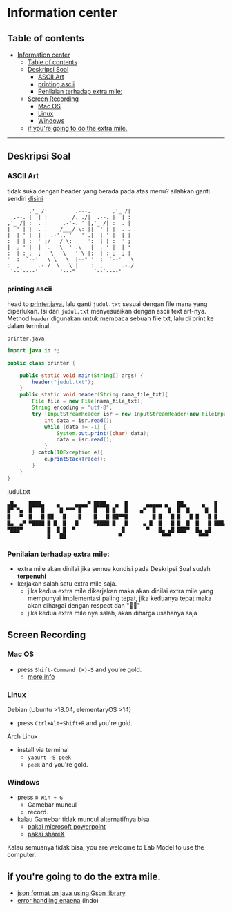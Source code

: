 # Information center
## Table of contents
- [Information center](#information-center)
  - [Table of contents](#table-of-contents)
  - [Deskripsi Soal](#deskripsi-soal)
    - [ASCII Art](#ascii-art)
    - [printing ascii](#printing-ascii)
    - [Penilaian terhadap extra mile:](#penilaian-terhadap-extra-mile)
  - [Screen Recording](#screen-recording)
    - [Mac OS](#mac-os)
    - [Linux](#linux)
    - [Windows](#windows)
  - [if you're going to do the extra mile.](#if-youre-going-to-do-the-extra-mile)


---
## Deskripsi Soal
### ASCII Art
tidak suka dengan header yang berada pada atas menu? silahkan ganti sendiri [disini](http://patorjk.com/software/taag/#p=display&f=Graffiti&t=Type%20Something%20)
```
       ,'_ /|         .---.       ,'_ /|
  .--. |  | :        /. ./|  .--. |  | :
,'_ /| :  . |     .-'-. ' |,'_ /| :  . |
|  ' | |  . .    /___/ \: ||  ' | |  . .
|  | ' |  | | .-'.. '   ' .|  | ' |  | |
:  | | :  ' ;/___/ \:     ':  | | :  ' ;
|  ; ' |  | '.   \  ' .\   |  ; ' |  | '
:  | : ;  ; | \   \   ' \ |:  | : ;  ; |
'  :  `--'   \ \   \  |--" '  :  `--'   \
:  ,      .-./  \   \ |    :  ,      .-./
 `--`----'       '---"      `--`----'
```
### printing ascii
head to [printer.java](printer.java), lalu ganti `judul.txt` sesuai dengan file mana yang diperlukan. Isi dari `judul.txt` menyesuaikan dengan ascii text art-nya. Method `header` digunakan untuk membaca sebuah file txt, lalu di print ke dalam terminal.

`printer.java`
```java
import java.io.*;

public class printer {

    public static void main(String[] args) {
        header("judul.txt");
    }
    public static void header(String nama_file_txt){
        File file = new File(nama_file_txt);
        String encoding = "utf-8";
        try (InputStreamReader isr = new InputStreamReader(new FileInputStream(file), encoding)) {
            int data = isr.read();
            while (data != -1) {
                System.out.print((char) data);
                data = isr.read();
            }
        } catch(IOException e){
            e.printStackTrace();
        }
    }
}
```
judul.txt
```bash
▄█▄    ████▄    ▄     ▄▄▄▄▀ ████▄  ▄  █      ▄▄▄▄▄ ▄   ██▄     ▄   █
█▀ ▀▄  █   █     █ ▀▀▀ █    █   █ █   █    ▄▀  █    █  █  █     █  █
█   ▀  █   █ ██   █    █    █   █ ██▀▀█        █ █   █ █   █ █   █ █
█▄  ▄▀ ▀████ █ █  █   █     ▀████ █   █     ▄ █  █   █ █  █  █   █ ███▄
▀███▀        █  █ █  ▀               █       ▀   █▄ ▄█ ███▀  █▄ ▄█     ▀
             █   ██                 ▀             ▀▀▀         ▀▀▀
```

### Penilaian terhadap extra mile:
- extra mile akan dinilai jika semua kondisi pada Deskripsi Soal sudah **terpenuhi**
- kerjakan salah satu extra mile saja.
  - jika kedua extra mile dikerjakan maka akan dinilai extra mile yang mempunyai implementasi paling tepat, jika keduanya tepat maka akan dihargai dengan respect dan "👍🏾"
  - jika kedua extra mile nya salah, akan diharga usahanya saja

## Screen Recording
### Mac OS
 - press `Shift-Command (⌘)-5` and you're gold.
   - [more info](https://support.apple.com/en-sg/HT208721)
### Linux
Debian (Ubuntu >18.04, elementaryOS >14)
 - press `Ctrl+Alt+Shift+R` and you're gold.

Arch Linux
- install via terminal
  - `yaourt -S peek`
  - `peek`
and you're gold.

### Windows
 - press `⊞ Win + G`
   - Gamebar muncul
   - record.
 - kalau Gamebar tidak muncul alternatifnya bisa
   - [pakai microsoft powerpoint](https://www.youtube.com/watch?v=6T020-TI_3U)
   - [pakai shareX](https://getsharex.com/)

Kalau semuanya tidak bisa, you are welcome to Lab Model to use the computer.


## if you're going to do the extra mile.
- [json format on java using Gson library](https://www.youtube.com/watch?v=VBSkTj2RF3Q)
- [error handling enaena](https://www.youtube.com/watch?v=u0EnKP6SdNM) (indo)